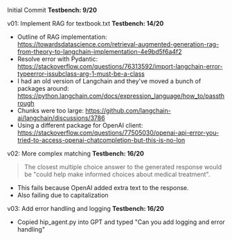 Initial Commit
**Testbench: 9/20**

v01: Implement RAG for textbook.txt
**Testbench: 14/20**
- Outline of RAG implementation: https://towardsdatascience.com/retrieval-augmented-generation-rag-from-theory-to-langchain-implementation-4e9bd5f6a4f2
- Resolve error with Pydantic: https://stackoverflow.com/questions/76313592/import-langchain-error-typeerror-issubclass-arg-1-must-be-a-class
- I had an old version of Langchain and they've moved a bunch of packages around: https://python.langchain.com/docs/expression_language/how_to/passthrough
- Chunks were too large: https://github.com/langchain-ai/langchain/discussions/3786
- Using a different package for OpenAI client: https://stackoverflow.com/questions/77505030/openai-api-error-you-tried-to-access-openai-chatcompletion-but-this-is-no-lon

v02: More complex matching
**Testbench: 16/20**
> The closest multiple choice answer to the generated response would be "could help make informed choices about medical treatment".
- This fails because OpenAI added extra text to the response.
- Also failing due to capitalization

v03: Add error handling and logging
**Testbench: 16/20**
- Copied hip_agent.py into GPT and typed "Can you add logging and error handling"
 
